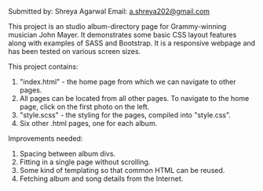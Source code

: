 Submitted by: Shreya Agarwal
Email: a.shreya202@gmail.com

This project is an studio album-directory page for Grammy-winning musician John Mayer.
It demonstrates some basic CSS layout features along with examples of SASS and Bootstrap.
It is a responsive webpage and has been tested on various screen sizes.

This project contains:

1. "index.html" - the home page from which we can navigate to other pages.
2. All pages can be located from all other pages. To navigate to the home page, click on the first photo on the left.
3. "style.scss" - the styling for the pages, compiled into "style.css".
4. Six other .html pages, one for each album.

Improvements needed:

1. Spacing between album divs.
2. Fitting in a single page without scrolling.
3. Some kind of templating so that common HTML can be reused.
4. Fetching album and song details from the Internet.
